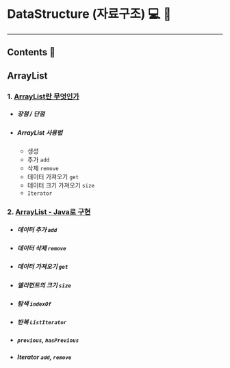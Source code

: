 # DataStructure (자료구조) :computer: :memo:
---
## Contents :open_file_folder:



  ## ArrayList

### 1. [ArrayList란 무엇인가](https://github.com/mdy0501/Study/tree/master/DataStructure/ConceptDescription/ArrayList)
- ##### 장점 / 단점
- ##### ArrayList 사용법
  - 생성
  - 추가 `add`
  - 삭제 `remove`
  - 데이터 가져오기 `get`
  - 데이터 크기 가져오기 `size`
  - `Iterator`
### 2. [ArrayList - Java로 구현](https://github.com/mdy0501/Study/tree/master/DataStructure/ArrayList)
- ##### 데이터 추가 `add`
- ##### 데이터 삭제 `remove`
- ##### 데이터 가져오기 `get`
- ##### 엘리먼트의 크기 `size`
- ##### 탐색 `indexOf`
- ##### 반복 `ListIterator`
- ##### `previous`, `hasPrevious`
- ##### Iterator `add`, `remove`
